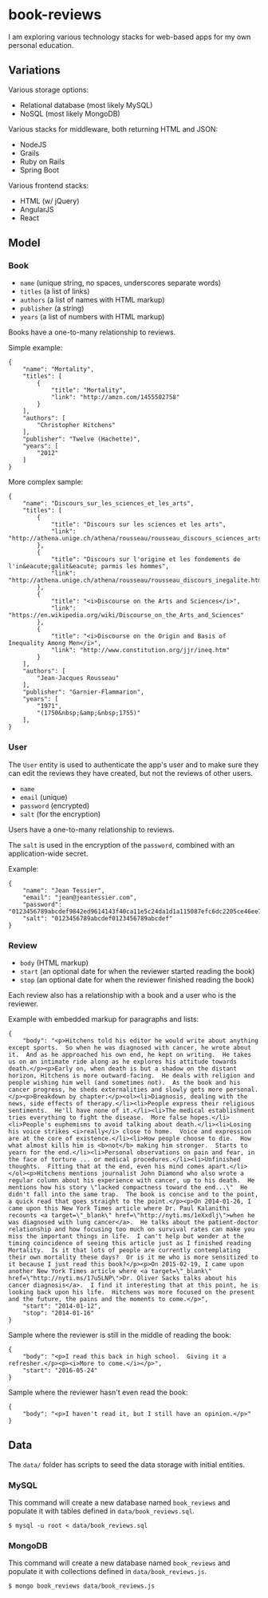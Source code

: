 # book-reviews

I am exploring various technology stacks for web-based apps for my own personal education.

## Variations

Various storage options:

* Relational database (most likely MySQL)
* NoSQL (most likely MongoDB)

Various stacks for middleware, both returning HTML and JSON:

* NodeJS
* Grails
* Ruby on Rails
* Spring Boot

Various frontend stacks:

* HTML (w/ jQuery)
* AngularJS
* React

## Model

### Book

* `name` (unique string, no spaces, underscores separate words)
* `titles` (a list of links)
* `authors` (a list of names with HTML markup)
* `publisher` (a string)
* `years` (a list of numbers with HTML markup)

Books have a one-to-many relationship to reviews.

Simple example:

    {
        "name": "Mortality",
        "titles": [
            {
                "title": "Mortality",
                "link": "http://amzn.com/1455502758"
            }
        ],
        "authors": [
            "Christopher Hitchens"
        ],
        "publisher": "Twelve (Hachette)",
        "years": [
            "2012"
        ]
    }

More complex sample:

    {
        "name": "Discours_sur_les_sciences_et_les_arts",
        "titles": [
            {
                "title": "Discours sur les sciences et les arts",
                "link": "http://athena.unige.ch/athena/rousseau/rousseau_discours_sciences_arts.html"
            },
            {
                "title": "Discours sur l'origine et les fondements de l'in&eacute;galit&eacute; parmis les hommes",
                "link": "http://athena.unige.ch/athena/rousseau/rousseau_discours_inegalite.html"
            },
            {
                "title": "<i>Discourse on the Arts and Sciences</i>",
                "link": "https://en.wikipedia.org/wiki/Discourse_on_the_Arts_and_Sciences"
            },
            {
                "title": "<i>Discourse on the Origin and Basis of Inequality Among Men</i>",
                "link": "http://www.constitution.org/jjr/ineq.htm"
            }
        ],
        "authors": [
            "Jean-Jacques Rousseau"
        ],
        "publisher": "Garnier-Flammarion",
        "years": [
            "1971",
            "(1750&nbsp;&amp;&nbsp;1755)"
        ],
    }

### User

The `User` entity is used to authenticate the app's user and to make sure they can edit the reviews they have created, but not the reviews of other users.

* `name`
* `email` (unique)
* `password` (encrypted)
* `salt` (for the encryption)

Users have a one-to-many relationship to reviews.

The `salt` is used in the encryption of the `password`, combined with an application-wide secret.

Example:

    {
        "name": "Jean Tessier",
        "email": "jean@jeantessier.com",
        "password": "0123456789abcdef9842ed9614143f40ca11e5c24da1d1a115087efc6dc2205ce46ee788737dfe06d02ad5d2c5ba67b1ef571dd00bd50136ba2ed5e9f6301e0f",
        "salt": "0123456789abcdef0123456789abcdef"
    }

### Review

* `body` (HTML markup)
* `start` (an optional date for when the reviewer started reading the book)
* `stop` (an optional date for when the reviewer finished reading the book)

Each review also has a relationship with a book and a user who is the reviewer.

Example with embedded markup for paragraphs and lists:

    {
        "body": "<p>Hitchens told his editor he would write about anything except sports.  So when he was diagnosed with cancer, he wrote about it.  And as he approached his own end, he kept on writing.  He takes us on an intimate ride along as he explores his attitude towards death.</p><p>Early on, when death is but a shadow on the distant horizon, Hitchens is more outward-facing.  He deals with religion and people wishing him well (and sometimes not).  As the book and his cancer progress, he sheds externalities and slowly gets more personal.</p><p>Breakdown by chapter:</p><ol><li>Diagnosis, dealing with the news, side effects of therapy.</li><li>People express their religious sentiments.  He'll have none of it.</li><li>The medical establishment tries everything to fight the disease.  More false hopes.</li><li>People's euphemisms to avoid talking about death.</li><li>Losing his voice strikes <i>really</i> close to home.  Voice and expression are at the core of existence.</li><li>How people choose to die.  How what almost kills him is <b>not</b> making him stronger.  Starts to yearn for the end.</li><li>Personal observations on pain and fear, in the face of torture ... or medical procedures.</li><li>Unfinished thoughts.  Fitting that at the end, even his mind comes apart.</li></ol><p>Hitchens mentions journalist John Diamond who also wrote a regular column about his experience with cancer, up to his death.  He mentions how his story \"lacked compactness toward the end...\"  He didn't fall into the same trap.  The book is concise and to the point, a quick read that goes straight to the point.</p><p>On 2014-01-26, I came upon this New York Times article where Dr. Paul Kalanithi recounts <a target=\"_blank\" href=\"http://nyti.ms/1eXxdlj\">when he was diagnosed with lung cancer</a>.  He talks about the patient-doctor relationship and how focusing too much on survival rates can make you miss the important things in life.  I can't help but wonder at the timing coincidence of seeing this article just as I finished reading Mortality.  Is it that lots of people are currently contemplating their own mortality these days?  Or is it me who is more sensitized to it because I just read this book?</p><p>On 2015-02-19, I came upon another New York Times article where <a target=\"_blank\" href=\"http://nyti.ms/17u5LNP\">Dr. Oliver Sacks talks about his cancer diagnosis</a>.  I find it interesting that at this point, he is looking back upon his life.  Hitchens was more focused on the present and the future, the pains and the moments to come.</p>",
        "start": "2014-01-12",
        "stop": "2014-01-16"
    }

Sample where the reviewer is still in the middle of reading the book:

    {
        "body": "<p>I read this back in high school.  Giving it a refresher.</p><p><i>More to come.</i></p>",
        "start": "2016-05-24"
    }

Sample where the reviewer hasn't even read the book:

    {
        "body": "<p>I haven't read it, but I still have an opinion.</p>"
    }

## Data

The `data/` folder has scripts to seed the data storage with initial entities.

### MySQL

This command will create a new database named `book_reviews` and populate it with tables defined in `data/book_reviews.sql`.

    $ mysql -u root < data/book_reviews.sql

### MongoDB

This command will create a new database named `book_reviews` and populate it with collections defined in `data/book_reviews.js`.

    $ mongo book_reviews data/book_reviews.js
